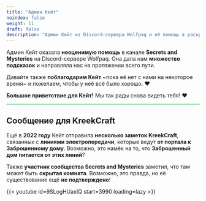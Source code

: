 ```yaml
---
title: "Админ Кейт"
noindex: false
weight: 11
draft: false
description: "Админ Кейт из Discord-сервера Wolfpaq и её помощь в раскрытии Тайн и Загадок Brookhaven."
---
```


Админ Кейт оказала **неоценимую помощь** в канале **Secrets and Mysteries** на Discord-сервере Wolfpaq. Она дала нам **множество подсказок** и направляла нас на протяжении всего пути.  

Давайте также **поблагодарим Кейт** ~пока её нет с нами на некоторое время~ и пожелаем, чтобы у неё всё было хорошо. :heart:  

**Большое приветствие для Кейт!** Мы так рады снова видеть тебя! :heart:  

<hr style="background-color: #28b44c" size=8>

## Сообщение для KreekCraft  

Ещё в **2022 году** Кейт отправила **несколько заметок KreekCraft**, связанных с **линиями электропередачи**, которые ведут **от портала к Заброшенному дому**. Возможно, это намёк на то, что **Заброшенный дом питается от этих линий**?  

Также **участник сообщества Secrets and Mysteries** заметил, что там может быть **скрытая комната**. Возможно, это правда, но её существование ещё **не подтверждено**!

{{< youtube id=9SLogHUaxIQ start=3990 loading=lazy >}}
